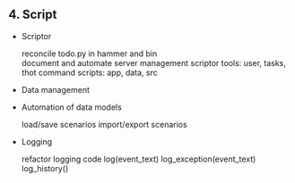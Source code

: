 ## 4. Script

* Scriptor

    reconcile todo.py in hammer and bin   
    document and automate server management
    scriptor tools: user, tasks, thot
    command scripts: app, data, src


* Data management


* Automation of data models

    load/save scenarios
    import/export scenarios

* Logging

    refactor logging code
    log(event_text)
    log_exception(event_text)
    log_history()
